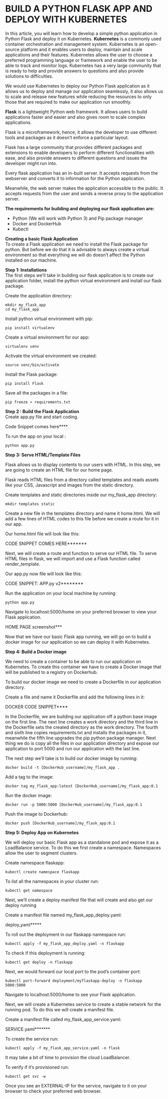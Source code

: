 # BUILD A PYTHON FLASK APP AND DEPLOY WITH KUBERNETES
In this article, you will learn how to develop a simple python application in Python Flask and deploy it on Kubernetes.
**Kubernetes** is a commonly used container orchestration and management system. Kubernetes is an open-source platform and it enables users to deploy, maintain and scale applications and their features. Kubernetes allows the user to choose a preferred programming language or framework and enable the user to be able to track and monitor logs. Kubernetes has a very large community that is ready to help and provide answers to questions and also provide solutions to difficulties.

We would use Kubernetes to deploy our Python Flask application as it allows us to deploy and manage our application seamlessly, it also allows us to scale and release new features while reducing the resources to only those that are required to make our application run smoothly.

**Flask** is a lightweight Python web framework. It allows users to build applications faster and easier and also gives room to scale complex applications.

Flask is a microframework, hence, it allows the developer to use different tools and packages as it doesn’t enforce a particular layout.

Flask has a large community that provides different packages and extensions to enable developers to perform different functionalities with ease, and also provide answers to different questions and issues the developer might run into.

Every flask application has an in-built server. It accepts requests from the webserver and converts it to information for the Python application.

Meanwhile, the web server makes the application accessible to the public. It accepts requests from the user and sends a reverse proxy to the application server.

**The requirements for building and deploying our flask application are:**

- Python (We will work with Python 3) and Pip package manager
- Docker and DockerHub
- Kubectl

**Creating a basic Flask Application**<br>
To create a Flask application we need to install the Flask package for python. But before we do that it is advisable to always create a virtual environment so that everything we will do doesn’t affect the Python installed on our machine.

**Step 1: Installations**<br>
The first steps we’ll take in building our flask application is to create our application folder, install the python virtual environment and install our flask package.

Create the application directory:
```
mkdir my_flask_app
cd my_flask_app
```
Install python virtual environment with pip:
```
pip install virtualenv
```
Create a virtual environment for our app:
```
virtualenv venv
```
Activate the virtual environment we created:
```
source venc/bin/activate
```
Install the Flask package:
```
pip install Flask
```
Save all the packages in a file:
```
pip freeze > requirements.txt
```
**Step 2 : Build the Flask Application**<br>
Create app.py file and start coding.

Code Snippet comes here****

To run the app on your local :
```
python app.py
```
**Step 3: Serve HTML/Template Files**

Flask allows us to display contents to our users with HTML. In this step, we are going to create an HTML file for our home page.

Flask reads HTML files from a directory called templates and reads assets like your CSS, Javascript and images from the static directory.

Create templates and static directories inside our my_flask_app directory:
```
mkdir templates static
```
Create a new file in the templates directory and name it home.html. We will add a few lines of HTML codes to this file before we create a route for it in our app.

Our home.html file will look like this:

CODE SNIPPET COMES HERE*******

Next, we will create a route and function to serve our HTML file. To serve HTML files in flask, we will import and use a Flask function called render_template.

Our app.py now file will look like this:

CODE SNIPPET: APP.py v2********

Run the application on your local machine by running:
```
python app.py
```

Navigate to localhost:5000/home on your preferred browser to view your Flask application.

HOME PAGE screenshot***

Now that we have our basic Flask app running, we will go on to build a docker image for our application so we can deploy it with Kubernetes.

**Step 4: Build a Docker image**

We need to create a container to be able to run our application on Kubernetes. To create this container we have to create a Docker image that will be published to a registry on Dockerhub.

To build our docker image we need to create a Dockerfile in our application directory.

Create a file and name it Dockerfile and add the following lines in it:

DOCKER CODE SNIPPET****

In the Dockerfile, we are building our application off a python base image on the first line. The next line creates a work directory and the third line in the Dockerfile sets the created directory as the work directory. The fourth and sixth line copies requirements.txt and installs the packages in it, meanwhile the fifth line upgrades the pip python package manager. Next thing we do is copy all the files in our application directory and expose our application to port 5000 and run our application with the last line.

The next step we’ll take is to build our docker image by running:
```
docker build -t [DockerHub_username]/my_flask_app .
```
Add a tag to the image:
```
docker tag my_flask_app:latest [DockerHub_username]/my_flask_app:0.1
```
Run the docker image:
```
docker run -p 5000:5000 [DockerHub_username]/my_flask_app:0.1
```
Push the image to Dockerhub:
```
docker push [DockerHub_username]/my_flask_app:0.1
```
**Step 5: Deploy App on Kubernetes**

We will deploy our basic Flask app as a standalone pod and expose it as a LoadBalance service. To do this we first create a namespace. Namespaces allow the user to segment clusters.

Create namespace flaskapp:
```
kubectl create namespace flaskapp
```
To list all the namespaces in your cluster run:
```
kubectl get namespace
```
Next, we’ll create a deploy manifest file that will create and also get our deploy running

Create a manifest file named my_flask_app_deploy.yaml:

deploy_yaml*****

To roll out the deployment in our flaskapp namespace run:

```
kubectl apply -f my_flask_app_deploy.yaml -n flaskapp
```
To check if this deployment is running:
```
kubectl get deploy -n flaskapp
```
Next, we would forward our local port to the pod’s container port:
```
kubectl port-forward deployment/myflaskapp-deploy -n flaskapp 5000:5000
```
Navigate to localhost:5000/home to see your Flask application.

Next, we will create a Kubernetes service to create a stable network for the running pod. To do this we will create a manifest file.

Create a manifest file called my_flask_app_service.yaml:

SERVICE.yaml*******

To create the service run:
```
kubectl apply -f my_flask_app_service.yaml -n flask
```
It may take a bit of time to provision the cloud LoadBalancer.

To verify if it’s provisioned run:
```
kubectl get svc -w
```
Once you see an EXTERNAL-IP for the service, navigate to it on your browser to check your preferred web browser.
